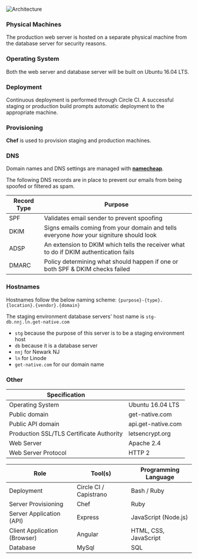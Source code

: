 <p><img src="/images/architecture.png" alt="Architecture"/></p>

### Physical Machines
The production web server is hosted on a separate physical machine from the database server for security reasons.

### Operating System
Both the web server and database server will be built on Ubuntu 16.04 LTS.

### Deployment
Continuous deployment is performed through Circle CI. 
A successful staging or production build prompts automatic deployment to the appropriate machine.

### Provisioning
**Chef** is used to provision staging and production machines.

### DNS
Domain names and DNS settings are managed with <a href="https://www.namecheap.com/">**namecheap**</a>.

The following DNS records are in place to prevent our emails from being spoofed or filtered as spam.

| Record Type | Purpose                                                                                  |
|-------------|------------------------------------------------------------------------------------------|
| SPF         | Validates email sender to prevent spoofing                                               |
| DKIM        | Signs emails coming from your domain and tells everyone _how_ your signiture should look |
| ADSP        | An extension to DKIM which tells the receiver what to do if DKIM authentication fails    |
| DMARC       | Policy determining what should happen if one or both SPF & DKIM checks failed            |

### Hostnames
Hostnames follow the below naming scheme:
`{purpose}-{type}.{location}.{vendor}.{domain}`

The staging environment database servers' host name is `stg-db.nnj.ln.get-native.com`

- `stg` because the purpose of this server is to be a staging environment host
- `db` because it is a database server
- `nnj` for Newark NJ
- `ln` for Linode
- `get-native.com` for our domain name

### Other

| Specification                            	|                    	|
|------------------------------------------	|--------------------	|
| Operating System                         	| Ubuntu 16.04 LTS   	|
| Public domain                            	| get-native.com     	|
| Public API domain                        	| api.get-native.com 	|
| Production SSL/TLS Certificate Authority 	| letsencrypt.org    	|
| Web Server                               	| Apache 2.4         	|
| Web Server Protocol                      	| HTTP 2             	|

| Role                         	| Tool(s)                	| Programming Language  	|
|------------------------------	|------------------------	|-----------------------	|
| Deployment                   	| Circle CI / Capistrano 	| Bash / Ruby           	|
| Server Provisioning          	| Chef                   	| Ruby                  	|
| Server Application (API)     	| Express                	| JavaScript (Node.js)  	|
| Client Application (Browser) 	| Angular                	| HTML, CSS, JavaScript 	|
| Database                     	| MySql                  	| SQL                   	|
